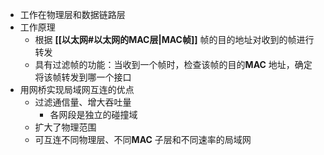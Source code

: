 - 工作在物理层和数据链路层
- 工作原理
	- 根据 **[[以太网#以太网的MAC层|MAC帧]]** 帧的目的地址对收到的帧进行转发
	- 具有过滤帧的功能：当收到一个帧时，检查该帧的目的**MAC** 地址，确定将该帧转发到哪一个接口
- 用网桥实现局域网互连的优点
	- 过滤通信量、增大吞吐量
		- 各网段是独立的碰撞域
	- 扩大了物理范围
	- 可互连不同物理层、不同**MAC** 子层和不同速率的局域网